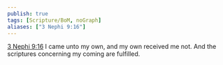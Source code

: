```yaml
---
publish: true
tags: [Scripture/BoM, noGraph]
aliases: ["3 Nephi 9:16"]
---
```

[3 Nephi 9:16](https://churchofjesuschrist.org/study/scriptures/bofm/3-ne/9?lang=eng&id=p16#p16) I came unto my own, and my own received me not. And the scriptures concerning my coming are fulfilled.
